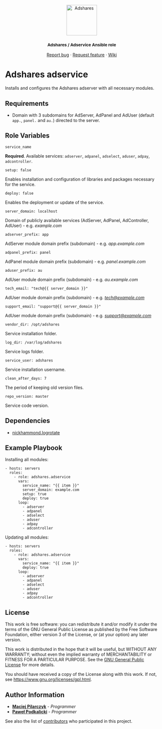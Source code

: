 <p align="center">
    <a href="https://adshares.net/" title="Adshares sp. z o.o." target="_blank">
        <img src="https://adshares.net/logos/ads.svg" alt="Adshares" width="100" height="100">
    </a>
</p>
<h3 align="center"><small>Adshares / Adservice Ansible role</small></h3>
<p align="center">
    <a href="https://github.com/adshares/ansible-role-adservice/issues/new?template=bug_report.md&labels=Bug">Report bug</a>
    ·
    <a href="https://github.com/adshares/ansible-role-adservice/issues/new?template=feature_request.md&labels=New%20Feature">Request feature</a>
    ·
    <a href="https://github.com/adshares/ansible-role-adservice/wiki">Wiki</a>
</p>

Adshares adservice
=========

Installs and configures the Adshares adserver with all necessary modules.

Requirements
------------

- Domain with 3 subdomains for AdServer, AdPanel and AdUser (default `app.`, `panel.` and `au.`) directed to the server.

Role Variables
--------------

    service_name

**Required**. Available services: `adserver`, `adpanel`, `adselect`, `aduser`, `adpay`, `adcontroller`.

    setup: false

Enables installation and configuration of libraries and packages necessary for the service.

    deploy: false

Enables the deployment or update of the service.

    server_domain: localhost

Domain of publicly available services (AdServer, AdPanel, AdController, AdUser) - e.g. *example.com*

    adserver_prefix: app

AdServer module domain prefix (subdomain) - e.g. *app.example.com*

    adpanel_prefix: panel

AdPanel module domain prefix (subdomain) - e.g. *panel.example.com*

    aduser_prefix: au

AdUser module domain prefix (subdomain) - e.g. *au.example.com*

    tech_email: "tech@{{ server_domain }}"

AdUser module domain prefix (subdomain) - e.g. *tech@example.com*

    support_email: "support@{{ server_domain }}"

AdUser module domain prefix (subdomain) - e.g. *support@example.com*

    vendor_dir: /opt/adshares

Service installation folder.

    log_dir: /var/log/adshares

Service logs folder.

    service_user: adshares

Service installation username.

    clean_after_days: 7

The period of keeping old version files.

    repo_version: master

Service code version.

Dependencies
------------

- [nickhammond.logrotate](https://github.com/nickhammond/ansible-logrotate)

Example Playbook
----------------

Installing all modules:

    - hosts: servers
      roles:
        - role: adshares.adservice
          vars:
            service_name: "{{ item }}"
            server_domain: example.com
            setup: true
            deploy: true
          loop:
            - adserver
            - adpanel
            - adselect
            - aduser
            - adpay
            - adcontroller

Updating all modules:

    - hosts: servers
      roles:
        - role: adshares.adservice
          vars:
            service_name: "{{ item }}"
            deploy: true
          loop:
            - adserver
            - adpanel
            - adselect
            - aduser
            - adpay
            - adcontroller

License
-------

This work is free software: you can redistribute it and/or modify
it under the terms of the GNU General Public License as published by
the Free Software Foundation, either version 3 of the License, or
(at your option) any later version.

This work is distributed in the hope that it will be useful,
but WITHOUT ANY WARRANTY; without even the implied warranty of
MERCHANTABILITY or FITNESS FOR A PARTICULAR PURPOSE. See the
[GNU General Public License](LICENSE) for more details.

You should have received a copy of the License along with this work.
If not, see <https://www.gnu.org/licenses/gpl.html>.

Author Information
------------------

* **[Maciej Pilarczyk](https://github.com/m-pilarczyk)** - _Programmer_
* **[Paweł Podkalicki](https://github.com/PawelPodkalicki)** - _Programmer_

See also the list of [contributors](https://github.com/adshares/aduser/contributors) who participated in this project.